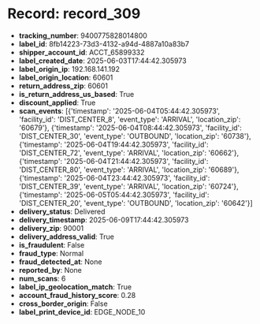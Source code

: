 # Record: record_309

- **tracking_number**: 9400775828014800
- **label_id**: 8fb14223-73d3-4132-a94d-4887a10a83b7
- **shipper_account_id**: ACCT_65899332
- **label_created_date**: 2025-06-03T17:44:42.305973
- **label_origin_ip**: 192.168.141.192
- **label_origin_location**: 60601
- **return_address_zip**: 60601
- **is_return_address_us_based**: True
- **discount_applied**: True
- **scan_events**: [{'timestamp': '2025-06-04T05:44:42.305973', 'facility_id': 'DIST_CENTER_8', 'event_type': 'ARRIVAL', 'location_zip': '60679'}, {'timestamp': '2025-06-04T08:44:42.305973', 'facility_id': 'DIST_CENTER_30', 'event_type': 'OUTBOUND', 'location_zip': '60738'}, {'timestamp': '2025-06-04T19:44:42.305973', 'facility_id': 'DIST_CENTER_72', 'event_type': 'ARRIVAL', 'location_zip': '60662'}, {'timestamp': '2025-06-04T21:44:42.305973', 'facility_id': 'DIST_CENTER_80', 'event_type': 'ARRIVAL', 'location_zip': '60689'}, {'timestamp': '2025-06-04T23:44:42.305973', 'facility_id': 'DIST_CENTER_39', 'event_type': 'ARRIVAL', 'location_zip': '60724'}, {'timestamp': '2025-06-05T05:44:42.305973', 'facility_id': 'DIST_CENTER_20', 'event_type': 'OUTBOUND', 'location_zip': '60642'}]
- **delivery_status**: Delivered
- **delivery_timestamp**: 2025-06-09T17:44:42.305973
- **delivery_zip**: 90001
- **delivery_address_valid**: True
- **is_fraudulent**: False
- **fraud_type**: Normal
- **fraud_detected_at**: None
- **reported_by**: None
- **num_scans**: 6
- **label_ip_geolocation_match**: True
- **account_fraud_history_score**: 0.28
- **cross_border_origin**: False
- **label_print_device_id**: EDGE_NODE_10